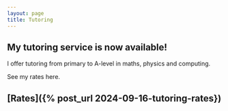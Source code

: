 ```yaml
---
layout: page
title: Tutoring
---
```


## My tutoring service is now available!

I offer tutoring from primary to A-level in maths, physics and computing. 

See my rates here.
## [Rates]({% post_url 2024-09-16-tutoring-rates})
